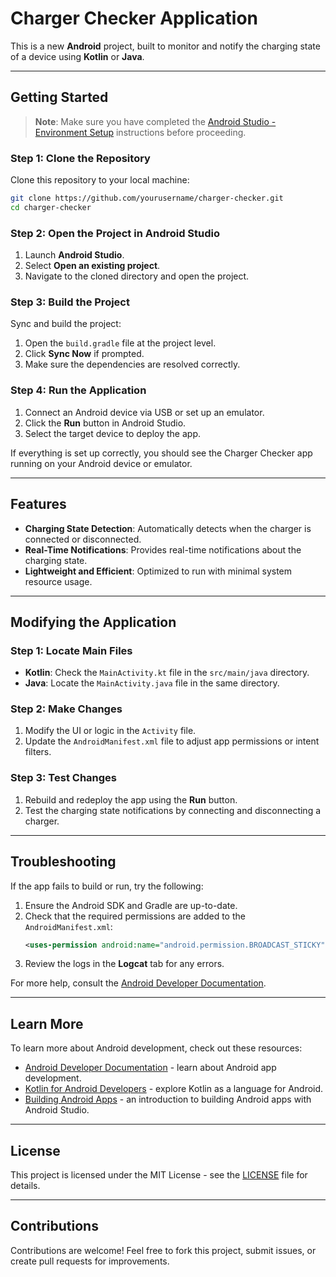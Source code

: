 # Charger Checker Application

This is a new **Android** project, built to monitor and notify the charging state of a device using **Kotlin** or **Java**.

---

## Getting Started

> **Note**: Make sure you have completed the [Android Studio - Environment Setup](https://developer.android.com/studio) instructions before proceeding.

### Step 1: Clone the Repository
Clone this repository to your local machine:

```bash
git clone https://github.com/yourusername/charger-checker.git
cd charger-checker
```

### Step 2: Open the Project in Android Studio
1. Launch **Android Studio**.
2. Select **Open an existing project**.
3. Navigate to the cloned directory and open the project.

### Step 3: Build the Project
Sync and build the project:
1. Open the `build.gradle` file at the project level.
2. Click **Sync Now** if prompted.
3. Make sure the dependencies are resolved correctly.

### Step 4: Run the Application
1. Connect an Android device via USB or set up an emulator.
2. Click the **Run** button in Android Studio.
3. Select the target device to deploy the app.

If everything is set up correctly, you should see the Charger Checker app running on your Android device or emulator.

---

## Features
- **Charging State Detection**: Automatically detects when the charger is connected or disconnected.
- **Real-Time Notifications**: Provides real-time notifications about the charging state.
- **Lightweight and Efficient**: Optimized to run with minimal system resource usage.

---

## Modifying the Application
### Step 1: Locate Main Files
- **Kotlin**: Check the `MainActivity.kt` file in the `src/main/java` directory.
- **Java**: Locate the `MainActivity.java` file in the same directory.

### Step 2: Make Changes
1. Modify the UI or logic in the `Activity` file.
2. Update the `AndroidManifest.xml` file to adjust app permissions or intent filters.

### Step 3: Test Changes
1. Rebuild and redeploy the app using the **Run** button.
2. Test the charging state notifications by connecting and disconnecting a charger.

---

## Troubleshooting
If the app fails to build or run, try the following:
1. Ensure the Android SDK and Gradle are up-to-date.
2. Check that the required permissions are added to the `AndroidManifest.xml`:
   ```xml
   <uses-permission android:name="android.permission.BROADCAST_STICKY" />
   ```
3. Review the logs in the **Logcat** tab for any errors.

For more help, consult the [Android Developer Documentation](https://developer.android.com/docs).

---

## Learn More
To learn more about Android development, check out these resources:

- [Android Developer Documentation](https://developer.android.com/docs) - learn about Android app development.
- [Kotlin for Android Developers](https://developer.android.com/kotlin) - explore Kotlin as a language for Android.
- [Building Android Apps](https://developer.android.com/studio/intro) - an introduction to building Android apps with Android Studio.

---

## License
This project is licensed under the MIT License - see the [LICENSE](LICENSE) file for details.

---

## Contributions
Contributions are welcome! Feel free to fork this project, submit issues, or create pull requests for improvements.

